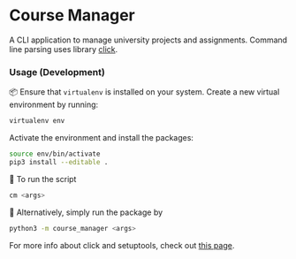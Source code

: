 # Course Manager

A CLI application to manage university projects and assignments. Command line parsing uses library [click](https://github.com/pallets/click).

### Usage (Development)

📦 Ensure that `virtualenv` is installed on your system. Create a new virtual environment by running:
```sh
virtualenv env
```

Activate the environment and install the packages:
```sh
source env/bin/activate
pip3 install --editable .
```

🏃 To run the script
```sh
cm <args>
```

🏃 Alternatively, simply run the package by
```sh
python3 -m course_manager <args>
```

For more info about click and setuptools, check out [this page](https://click.palletsprojects.com/en/7.x/setuptools/).
